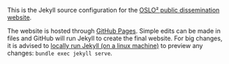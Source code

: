 This is the Jekyll source configuration for the [OSLO² public dissemination website](http://informatievlaanderen.github.io/OSLO/).

The website is hosted through [GitHub Pages](https://pages.github.com/). Simple edits can be made in files and GitHub will run Jekyll to create the final website. For big changes, it is advised to [locally run Jekyll (on a linux machine)](https://help.github.com/articles/setting-up-your-github-pages-site-locally-with-jekyll/) to preview any changes: `bundle exec jekyll serve`.

